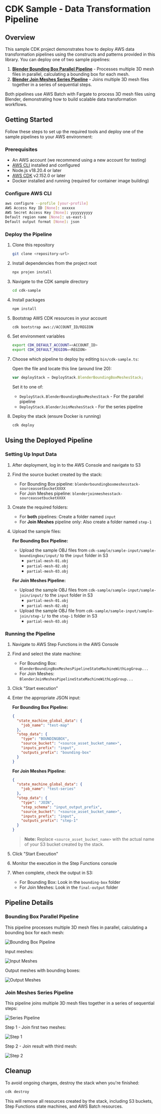 # CDK Sample - Data Transformation Pipeline

## Overview

This sample CDK project demonstrates how to deploy AWS data transformation pipelines using the constructs and patterns provided in this library. You can deploy one of two sample pipelines:

1. **[Blender Bounding Box Parallel Pipeline](../src/use-cases/blender/blender-boundingbox-meshes-parallel/README.md)** - Processes multiple 3D mesh files in parallel, calculating a bounding box for each mesh.
2. **[Blender Join Meshes Series Pipeline](../src/use-cases/blender/blender-join-meshes-series/README.md)** - Joins multiple 3D mesh files together in a series of sequential steps.

Both pipelines use AWS Batch with Fargate to process 3D mesh files using Blender, demonstrating how to build scalable data transformation workflows.

## Getting Started

Follow these steps to set up the required tools and deploy one of the sample pipelines to your AWS environment:

### Prerequisites

- An AWS account (we recommend using a new account for testing)
- [AWS CLI](https://aws.amazon.com/cli/) installed and configured
- Node.js v18.20.4 or later
- [AWS CDK](https://github.com/aws/aws-cdk/releases/tag/v2.152.0) v2.152.0 or later
- Docker installed and running (required for container image building)

### Configure AWS CLI

```bash
aws configure --profile [your-profile] 
AWS Access Key ID [None]: xxxxxx
AWS Secret Access Key [None]: yyyyyyyyyy
Default region name [None]: us-east-1 
Default output format [None]: json
```

### Deploy the Pipeline

1. Clone this repository
   ```bash
   git clone <repository-url>
   ```

2. Install dependencies from the project root
   ```bash
   npx projen install
   ```

3. Navigate to the CDK sample directory
   ```bash
   cd cdk-sample
   ```

4. Install packages
   ```bash
   npm install
   ```

5. Bootstrap AWS CDK resources in your account
   ```bash
   cdk bootstrap aws://ACCOUNT_ID/REGION
   ```

6. Set environment variables
   ```bash
   export CDK_DEFAULT_ACCOUNT=<ACCOUNT_ID>
   export CDK_DEFAULT_REGION=<REGION>
   ```

7. Choose which pipeline to deploy by editing `bin/cdk-sample.ts`:
   
   Open the file and locate this line (around line 20):
   ```typescript
   var deployStack = DeployStack.BlenderBoundingBoxMeshesStack;
   ```
   
   Set it to one of:
   - `DeployStack.BlenderBoundingBoxMeshesStack` - For the parallel pipeline
   - `DeployStack.BlenderJoinMeshesStack` - For the series pipeline

8. Deploy the stack (ensure Docker is running)
   ```bash
   cdk deploy
   ```

## Using the Deployed Pipeline

### Setting Up Input Data

1. After deployment, log in to the AWS Console and navigate to S3
2. Find the source bucket created by the stack:
   - For Bounding Box pipeline: `blenderboundingboxmeshesstack-sourceassetbucketXXXX`
   - For Join Meshes pipeline: `blenderjoinmeshesstack-sourceassetbucketXXXX`

3. Create the required folders:
   - For **both** pipelines: Create a folder named `input`
   - For **Join Meshes** pipeline only: Also create a folder named `step-1`

4. Upload the sample files:
   
   **For Bounding Box Pipeline:**
   - Upload the sample OBJ files from `cdk-sample/sample-input/sample-boundingbox/input/` to the `input` folder in S3
     - `partial-mesh-01.obj`
     - `partial-mesh-02.obj`
     - `partial-mesh-03.obj`
   
   **For Join Meshes Pipeline:**
   - Upload the sample OBJ files from `cdk-sample/sample-input/sample-join/input/` to the `input` folder in S3
     - `partial-mesh-01.obj`
     - `partial-mesh-02.obj`
   - Upload the sample OBJ file from `cdk-sample/sample-input/sample-join/step-1/` to the `step-1` folder in S3
     - `partial-mesh-03.obj`

### Running the Pipeline

1. Navigate to AWS Step Functions in the AWS Console
2. Find and select the state machine:
   - For Bounding Box: `BlenderBoundingBoxMeshesPipelineStateMachineWithLogGroup...`
   - For Join Meshes: `BlenderJoinMeshesPipelineStateMachineWithLogGroup...`
3. Click "Start execution"
4. Enter the appropriate JSON input:

   **For Bounding Box Pipeline:**
   ```json
   {
     "state_machine_global_data": {
       "job_name": "test-map"
     },
     "step_data": {
       "type": "BOUNDINGBOX",
       "source_bucket": "<source_asset_bucket_name>",
       "inputs_prefix": "input",
       "outputs_prefix": "bounding-box"
     }
   }
   ```

   **For Join Meshes Pipeline:**
   ```json
   {
     "state_machine_global_data": {
       "job_name": "test-series"
     },
     "step_data": {
       "type": "JOIN",
       "step_schema": "input_output_prefix",
       "source_bucket": "<source_asset_bucket_name>",
       "inputs_prefix": "input",
       "outputs_prefix": "step-1"
     }
   }
   ```

   > **Note:** Replace `<source_asset_bucket_name>` with the actual name of your S3 bucket created by the stack.

5. Click "Start Execution"
6. Monitor the execution in the Step Functions console
7. When complete, check the output in S3:
   - For Bounding Box: Look in the `bounding-box` folder
   - For Join Meshes: Look in the `final-output` folder

## Pipeline Details

### Bounding Box Parallel Pipeline

This pipeline processes multiple 3D mesh files in parallel, calculating a bounding box for each mesh:

![Bounding Box Pipeline](../docs/img/parallel-pipeline-state-machine.png)

Input meshes:

![Input Meshes](../docs/img/bounding-box-input.png)

Output meshes with bounding boxes:

![Output Meshes](../docs/img/bounding-box-output.png)

### Join Meshes Series Pipeline

This pipeline joins multiple 3D mesh files together in a series of sequential steps:

![Series Pipeline](../docs/img/series-pipeline-state-machine.png)

Step 1 - Join first two meshes:

![Step 1](../docs/img/join-mesh-step-1.png)

Step 2 - Join result with third mesh:

![Step 2](../docs/img/join-mesh-step-2.png)

## Cleanup

To avoid ongoing charges, destroy the stack when you're finished:

```bash
cdk destroy
```

This will remove all resources created by the stack, including S3 buckets, Step Functions state machines, and AWS Batch resources.
